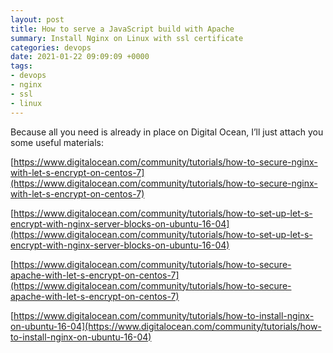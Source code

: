 ```yaml
---
layout: post
title: How to serve a JavaScript build with Apache
summary: Install Nginx on Linux with ssl certificate
categories: devops
date: 2021-01-22 09:09:09 +0000
tags:
- devops
- nginx
- ssl
- linux
---
```


Because all you need is already in place on Digital Ocean, I’ll just attach you some useful materials:

[https://www.digitalocean.com/community/tutorials/how-to-secure-nginx-with-let-s-encrypt-on-centos-7](https://www.digitalocean.com/community/tutorials/how-to-secure-nginx-with-let-s-encrypt-on-centos-7)

[https://www.digitalocean.com/community/tutorials/how-to-set-up-let-s-encrypt-with-nginx-server-blocks-on-ubuntu-16-04](https://www.digitalocean.com/community/tutorials/how-to-set-up-let-s-encrypt-with-nginx-server-blocks-on-ubuntu-16-04)

[https://www.digitalocean.com/community/tutorials/how-to-secure-apache-with-let-s-encrypt-on-centos-7](https://www.digitalocean.com/community/tutorials/how-to-secure-apache-with-let-s-encrypt-on-centos-7)

[https://www.digitalocean.com/community/tutorials/how-to-install-nginx-on-ubuntu-16-04](https://www.digitalocean.com/community/tutorials/how-to-install-nginx-on-ubuntu-16-04)
